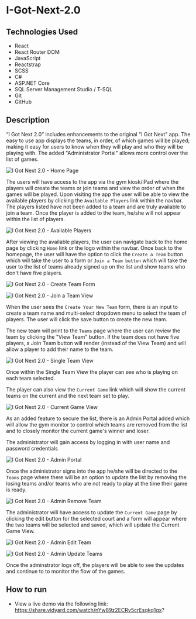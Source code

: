 # I-Got-Next-2.0

## Technologies Used
* React
* React Router DOM
* JavaScript
* Reactstrap
* SCSS
* C#
* ASP.NET Core
* SQL Server Management Studio / T-SQL
* Git
* GitHub

## Description
 “I Got Next 2.0” includes enhancements to the original "I Got Next" app.  The easy to use app displays the teams, in order, of which games will be played; making it easy for users to know when they will play and who they will be playing with. The added "Administrator Portal" allows more control over the list of games.

 ![I Got Next 2.0 - Home Page](https://raw.githubusercontent.com/rtate2/i-got-next-2/master/igotnext2.ui/src/images/HomePageImage.PNG)

The users will have access to the app via the gym kiosk/iPad where the players will create the teams or join teams and view the order of when the games will be played. Upon visiting the app the user will be able to view the available players by clicking the `Available Players` link within the navbar. The players listed have not been added to a team and are truly available to join a team. Once the player is added to the team, he/she will not appear within the list of players.

![I Got Next 2.0 - Available Players](https://raw.githubusercontent.com/rtate2/i-got-next-2/master/igotnext2.ui/src/images/AvailablePlayersImage.PNG)

After viewing the available players, the user can navigate back to the home page by clicking `Home` link or the logo within the navbar. Once back to the homepage, the user will have the option to click the `Create a Team` button which will take the user to a form or `Join a Team button` which will take the user to the list of teams already signed up on the list and show teams who don't have five players.

![I Got Next 2.0 - Create Team Form](https://raw.githubusercontent.com/rtate2/i-got-next-2/master/igotnext2.ui/src/images/CreateATeamImage.PNG)

![I Got Next 2.0 - Join a Team View](https://raw.githubusercontent.com/rtate2/i-got-next-2/master/igotnext2.ui/src/images/JoinATeamImage.PNG)

When the user sees the `Create Your New Team` form, there is an input to create a team name and multi-select dropdown menu to select the team of players. The user will click the save button to create the new team.

The new team will print to the `Teams` page where the user can review the team by clicking the "View Team" button. If the team does not have five players, a Join Team button will render (instead of the View Team) and will allow a player to add their name to the team.

![I Got Next 2.0 - Single Team View](https://raw.githubusercontent.com/rtate2/i-got-next-2/master/igotnext2.ui/src/images/SingleTeamImage.PNG)

Once within the Single Team View the player can see who is playing on each team selected.

The player can also view the `Current Game` link which will show the current teams on the current and the next team set to play.

![I Got Next 2.0 - Current Game View](https://raw.githubusercontent.com/rtate2/i-got-next-2/master/igotnext2.ui/src/images/CurrentGameImage.PNG)

As an added feature to secure the list, there is an Admin Portal added which will allow the gym monitor to control which teams are removed from the list and to closely monitor the current game's winner and loser.

The administrator will gain access by logging in with user name and password credentials

![I Got Next 2.0 - Admin Portal](https://raw.githubusercontent.com/rtate2/i-got-next-2/master/igotnext2.ui/src/images/AdminPortalImage.PNG)

Once the administrator signs into the app he/she will be directed to the `Teams` page where there will be an option to update the list by removing the losing teams and/or teams who are not ready to play at the time their game is ready.

![I Got Next 2.0 - Admin Remove Team](https://raw.githubusercontent.com/rtate2/i-got-next-2/master/igotnext2.ui/src/images/AdminRemoveATeamImage.PNG)

The administrator will have access to update the `Current Game` page by clicking the edit button for the selected court and a form will appear where the two teams will be selected and saved, which will update the Current Game View.

![I Got Next 2.0 - Admin Edit Team](https://raw.githubusercontent.com/rtate2/i-got-next-2/master/igotnext2.ui/src/images/AdminCurrentGameImage.PNG)

![I Got Next 2.0 - Admin Update Teams](https://raw.githubusercontent.com/rtate2/i-got-next-2/master/igotnext2.ui/src/images/AdminCurrentGameForm.PNG)

Once the adminstrator logs off, the players will be able to see the updates and continue to to monitor the flow of the games.

## How to run
* View a live demo via the following link: https://share.vidyard.com/watch/nYw89z2ECRv5crEsqkq1qx?